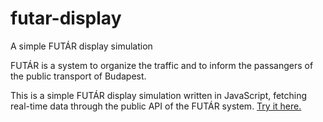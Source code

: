 # futar-display
A simple FUTÁR display simulation

FUTÁR is a system to organize the traffic and to inform the passangers of the public transport of Budapest. 

This is a simple FUTÁR display simulation written in JavaScript, fetching real-time data through the public API of the FUTÁR system. 
[Try it here.](http://darvasd.github.io/futar-display/index.html?stop=BKK_F01013)
